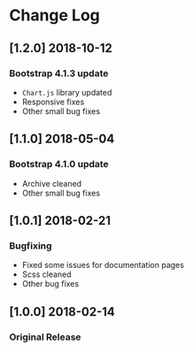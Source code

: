# Change Log

## [1.2.0] 2018-10-12
### Bootstrap 4.1.3 update
- `Chart.js` library updated
- Responsive fixes
- Other small bug fixes

## [1.1.0] 2018-05-04
### Bootstrap 4.1.0 update
- Archive cleaned
- Other small bug fixes

## [1.0.1] 2018-02-21
### Bugfixing
- Fixed some issues for documentation pages
- Scss cleaned
- Other bug fixes

## [1.0.0] 2018-02-14
### Original Release
